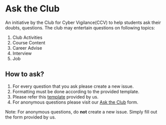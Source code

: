 # Ask the Club
An initiative by the Club for Cyber Vigilance(CCV) to help students ask their doubts, questions.
The club may entertain questions on following topics:

1. Club Activities
2. Course Content
3. Career Advise
4. Interview
5. Job

## How to ask?

1. For every question that you ask please create a new issue.
2. Formatting must be done according to the provided template.
3. Please refer this [template](template.md) provided by us.
4. For anonymous questions please visit our [Ask the Club](https://goo.gl/ALAc6V) form.

Note: For anonymous questions, do **not** create a new issue. Simply fill out the form provided by us.
